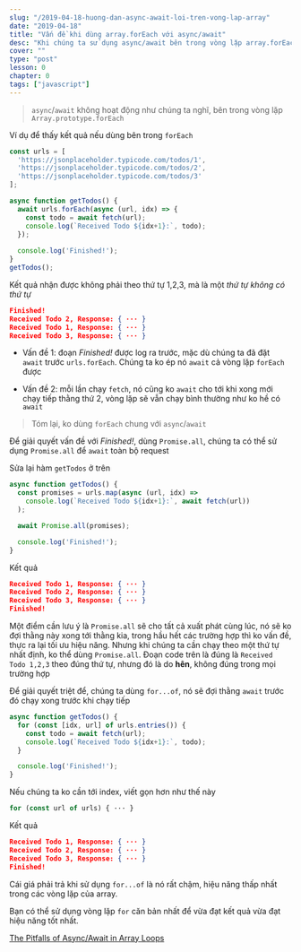 ```yaml
---
slug: "/2019-04-18-huong-dan-async-await-loi-tren-vong-lap-array"
date: "2019-04-18"
title: "Vấn đề khi dùng array.forEach với async/await"
desc: "Khi chúng ta sử dụng async/await bên trong vòng lặp array.forEach không cho kết quả đúng như mong muốn và cách giải quyết"
cover: ""
type: "post"
lesson: 0
chapter: 0
tags: ["javascript"]
---
```


> `async`/`await` không hoạt động như chúng ta nghĩ, bên trong vòng lặp `Array.prototype.forEach`

Ví dụ để thấy kết quả nếu dùng bên trong `forEach`

```js
const urls = [
  'https://jsonplaceholder.typicode.com/todos/1',
  'https://jsonplaceholder.typicode.com/todos/2',
  'https://jsonplaceholder.typicode.com/todos/3'
];

async function getTodos() {
  await urls.forEach(async (url, idx) => { 
    const todo = await fetch(url);
    console.log(`Received Todo ${idx+1}:`, todo);
  });
  
  console.log('Finished!');
}
getTodos();
```

Kết quả nhận được không phải theo thứ tự 1,2,3, mà là một *thứ tự không có thứ tự*

```json
Finished!
Received Todo 2, Response: { ··· }
Received Todo 1, Response: { ··· }
Received Todo 3, Response: { ··· }
```

- Vấn đề 1: đoạn *Finished!* được log ra trước, mặc dù chúng ta đã đặt `await` trước `urls.forEach`. Chúng ta ko ép nó `await` cả vòng lặp `forEach` được

- Vấn đề 2: mỗi lần chạy `fetch`, nó cũng ko `await` cho tới khi xong mới chạy tiếp thằng thứ 2, vòng lặp sẽ vẫn chạy bình thường như ko hề có `await` 

> Tóm lại, ko dùng `forEach` chung với `async`/`await`

Để giải quyết vấn đề với *Finished!*, dùng `Promise.all`, chúng ta có thể sử dụng `Promise.all` để `await` toàn bộ request

Sửa lại hàm `getTodos` ở trên 

```js
async function getTodos() {
  const promises = urls.map(async (url, idx) => 
    console.log(`Received Todo ${idx+1}:`, await fetch(url))
  );

  await Promise.all(promises);

  console.log('Finished!');
}
```

Kết quả

```json
Received Todo 1, Response: { ··· }
Received Todo 2, Response: { ··· }
Received Todo 3, Response: { ··· }
Finished!
```

Một điểm cần lưu ý là `Promise.all` sẽ cho tất cả xuất phát cùng lúc, nó sẽ ko đợi thằng này xong tới thằng kia, trong hầu hết các trường hợp thì ko vấn đề, thực ra lại tối ưu hiệu năng. Nhưng khi chúng ta cần chạy theo một thứ tự nhất định, ko thể dùng `Promise.all`. Đoạn code trên là đúng là `Received Todo 1,2,3` theo đúng thứ tự, nhưng đó là do **hên**, không đúng trong mọi trường hợp

Để giải quyết triệt để, chúng ta dùng `for...of`, nó sẽ đợi thằng `await` trước đó chạy xong trước khi chạy tiếp

```js
async function getTodos() {
  for (const [idx, url] of urls.entries()) {
    const todo = await fetch(url);
    console.log(`Received Todo ${idx+1}:`, todo);
  }

  console.log('Finished!');
}
```

Nếu chúng ta ko cần tới index, viết gọn hơn như thế này

```js
for (const url of urls) { ··· }
```

Kết quả

```json
Received Todo 1, Response: { ··· }
Received Todo 2, Response: { ··· }
Received Todo 3, Response: { ··· }
Finished!
```


Cái giá phải trả khi sử dụng `for...of` là nó rất chậm, hiệu năng thấp nhất trong các vòng lặp của array.

Bạn có thể sử dụng vòng lặp `for` căn bản nhất để vừa đạt kết quả vừa đạt hiệu năng tốt nhất.


<a target="_blank" rel="noopener noreferrer" href="https://medium.com/dailyjs/the-pitfalls-of-async-await-in-array-loops-cf9cf713bfeb">The Pitfalls of Async/Await in Array Loops
</a>